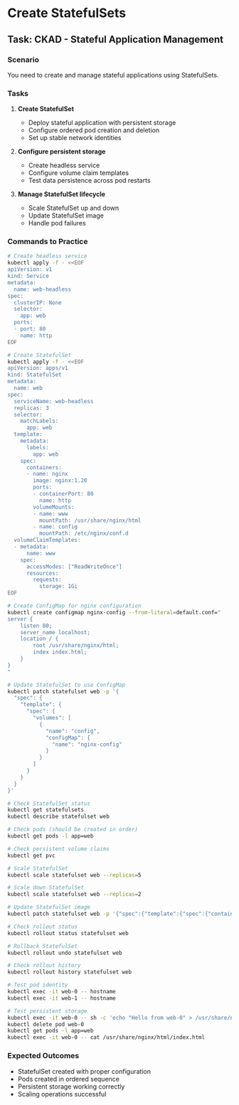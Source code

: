 # Create StatefulSets

## Task: CKAD - Stateful Application Management

### Scenario
You need to create and manage stateful applications using StatefulSets.

### Tasks
1. **Create StatefulSet**
   - Deploy stateful application with persistent storage
   - Configure ordered pod creation and deletion
   - Set up stable network identities

2. **Configure persistent storage**
   - Create headless service
   - Configure volume claim templates
   - Test data persistence across pod restarts

3. **Manage StatefulSet lifecycle**
   - Scale StatefulSet up and down
   - Update StatefulSet image
   - Handle pod failures

### Commands to Practice
```bash
# Create headless service
kubectl apply -f - <<EOF
apiVersion: v1
kind: Service
metadata:
  name: web-headless
spec:
  clusterIP: None
  selector:
    app: web
  ports:
  - port: 80
    name: http
EOF

# Create StatefulSet
kubectl apply -f - <<EOF
apiVersion: apps/v1
kind: StatefulSet
metadata:
  name: web
spec:
  serviceName: web-headless
  replicas: 3
  selector:
    matchLabels:
      app: web
  template:
    metadata:
      labels:
        app: web
    spec:
      containers:
      - name: nginx
        image: nginx:1.20
        ports:
        - containerPort: 80
          name: http
        volumeMounts:
        - name: www
          mountPath: /usr/share/nginx/html
        - name: config
          mountPath: /etc/nginx/conf.d
  volumeClaimTemplates:
  - metadata:
      name: www
    spec:
      accessModes: ["ReadWriteOnce"]
      resources:
        requests:
          storage: 1Gi
EOF

# Create ConfigMap for nginx configuration
kubectl create configmap nginx-config --from-literal=default.conf="
server {
    listen 80;
    server_name localhost;
    location / {
        root /usr/share/nginx/html;
        index index.html;
    }
}
"

# Update StatefulSet to use ConfigMap
kubectl patch statefulset web -p '{
  "spec": {
    "template": {
      "spec": {
        "volumes": [
          {
            "name": "config",
            "configMap": {
              "name": "nginx-config"
            }
          }
        ]
      }
    }
  }
}'

# Check StatefulSet status
kubectl get statefulsets
kubectl describe statefulset web

# Check pods (should be created in order)
kubectl get pods -l app=web

# Check persistent volume claims
kubectl get pvc

# Scale StatefulSet
kubectl scale statefulset web --replicas=5

# Scale down StatefulSet
kubectl scale statefulset web --replicas=2

# Update StatefulSet image
kubectl patch statefulset web -p '{"spec":{"template":{"spec":{"containers":[{"name":"nginx","image":"nginx:1.21"}]}}}}'

# Check rollout status
kubectl rollout status statefulset web

# Rollback StatefulSet
kubectl rollout undo statefulset web

# Check rollout history
kubectl rollout history statefulset web

# Test pod identity
kubectl exec -it web-0 -- hostname
kubectl exec -it web-1 -- hostname

# Test persistent storage
kubectl exec -it web-0 -- sh -c 'echo "Hello from web-0" > /usr/share/nginx/html/index.html'
kubectl delete pod web-0
kubectl get pods -l app=web
kubectl exec -it web-0 -- cat /usr/share/nginx/html/index.html
```

### Expected Outcomes
- StatefulSet created with proper configuration
- Pods created in ordered sequence
- Persistent storage working correctly
- Scaling operations successful
